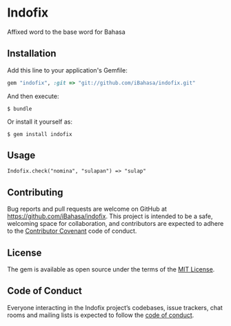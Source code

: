 # Indofix
Affixed word to the base word for Bahasa

## Installation

Add this line to your application's Gemfile:

```ruby
gem "indofix", :git => "git://github.com/iBahasa/indofix.git"
```

And then execute:

    $ bundle

Or install it yourself as:

    $ gem install indofix

## Usage

```
Indofix.check("nomina", "sulapan") => "sulap"
```

## Contributing

Bug reports and pull requests are welcome on GitHub at https://github.com/iBahasa/indofix. This project is intended to be a safe, welcoming space for collaboration, and contributors are expected to adhere to the [Contributor Covenant](http://contributor-covenant.org) code of conduct.

## License

The gem is available as open source under the terms of the [MIT License](https://opensource.org/licenses/MIT).

## Code of Conduct

Everyone interacting in the Indofix project’s codebases, issue trackers, chat rooms and mailing lists is expected to follow the [code of conduct](https://github.com/iBahasa/indofix/blob/master/CODE_OF_CONDUCT.md).
